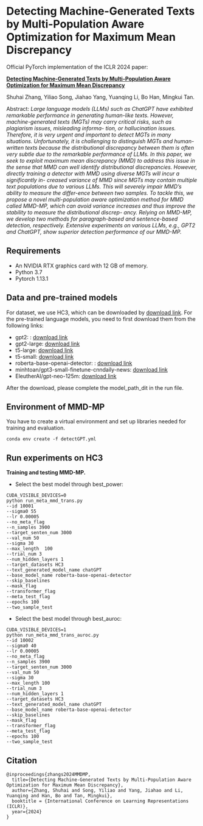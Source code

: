 # Detecting Machine-Generated Texts by Multi-Population Aware Optimization for Maximum Mean Discrepancy


Official PyTorch implementation of the ICLR 2024 paper:

<!-- **Detecting Machine-Generated Texts by Multi-Population Aware Optimization for Maximum Mean Discrepancy** -->
**[Detecting Machine-Generated Texts by Multi-Population Aware Optimization for Maximum Mean Discrepancy](https://openreview.net/forum?id=3fEKavFsnv)**

Shuhai Zhang, Yiliao Song, Jiahao Yang, Yuanqing Li, Bo Han, Mingkui Tan.

Abstract: *Large language models (LLMs) such as ChatGPT have exhibited remarkable performance in generating human-like texts. However, machine-generated texts (MGTs) may carry critical risks, such as plagiarism issues, misleading informa- tion, or hallucination issues. Therefore, it is very urgent and important to detect MGTs in many situations. Unfortunately, it is challenging to distinguish MGTs and human-written texts because the distributional discrepancy between them is often very subtle due to the remarkable performance of LLMs. In this paper, we seek to exploit maximum mean discrepancy (MMD) to address this issue in the sense that MMD can well identify distributional discrepancies. However, directly training a detector with MMD using diverse MGTs will incur a significantly in- creased variance of MMD since MGTs may contain multiple text populations due to various LLMs. This will severely impair MMD’s ability to measure the differ-ence between two samples. To tackle this, we propose a novel multi-population aware optimization method for MMD called MMD-MP, which can avoid variance increases and thus improve the stability to measure the distributional discrep- ancy. Relying on MMD-MP, we develop two methods for paragraph-based and sentence-based detection, respectively. Extensive experiments on various LLMs, e.g., GPT2 and ChatGPT, show superior detection performance of our MMD-MP.*

## Requirements

- An NVIDIA RTX graphics card with 12 GB of memory.
- Python 3.7
- Pytorch 1.13.1

## Data and pre-trained models

For dataset, we use HC3, which can be downloaded by [download link](https://huggingface.co/datasets/Hello-SimpleAI/HC3). 
For the pre-trained language models, you need to first download them from the following links:
<!-- For data, here we did not put in all the baselines and data sets, only HC3 was selected.Use the fromPretrain method of transformers to load the HC3 data set. -->



- gpt2: : [download link](https://drive.google.com/file/d/16_-Ahc6ImZV5ClUc0vM5Iivf8OJ1VSif/view?usp=sharing)
- gpt2-large:  [download link](https://huggingface.co/openai-community/gpt2-large/tree/main)
- t5-large:  [download link](https://huggingface.co/t5-large)
- t5-small:  [download link](https://huggingface.co/t5-small)
- roberta-base-openai-detector: : [download link](https://huggingface.co/roberta-base-openai-detector/tree/main)
- minhtoan/gpt3-small-finetune-cnndaily-news: [download link](https://huggingface.co/minhtoan/gpt3-small-finetune-cnndaily-news/tree/main)
- EleutherAI/gpt-neo-125m: [download link](https://huggingface.co/EleutherAI/gpt-neo-125m/tree/main)


After the download, please complete the model_path_dit in the run file.

## Environment of MMD-MP
You have to create a virtual environment and set up libraries needed for training and evaluation.
```
conda env create -f detectGPT.yml
```

## Run experiments on HC3

**Training and testing MMD-MP.**


- Select the best model through best_power:

<!-- # generate nature samples -->
```
CUDA_VISIBLE_DEVICES=0 
python run_meta_mmd_trans.py 
--id 10001 
--sigma0 55 
--lr 0.00005  
--no_meta_flag   
--n_samples 3900 
--target_senten_num 3000 
--val_num 50 
--sigma 30 
--max_length  100 
--trial_num 3 
--num_hidden_layers 1 
--target_datasets HC3 
--text_generated_model_name chatGPT 
--base_model_name roberta-base-openai-detector 
--skip_baselines 
--mask_flag 
--transformer_flag 
--meta_test_flag 
--epochs 100 
--two_sample_test
```

- Select the best model through best_auroc:
```
CUDA_VISIBLE_DEVICES=1 
python run_meta_mmd_trans_auroc.py 
--id 10002 
--sigma0 40 
--lr 0.00005  
--no_meta_flag   
--n_samples 3900 
--target_senten_num 3000 
--val_num 50 
--sigma 30 
--max_length 100 
--trial_num 3 
--num_hidden_layers 1 
--target_datasets HC3 
--text_generated_model_name chatGPT 
--base_model_name roberta-base-openai-detector 
--skip_baselines 
--mask_flag 
--transformer_flag 
--meta_test_flag 
--epochs 100 
--two_sample_test
```

<!-- Training process and result records in ./two_sample_test/HC3-roberta-base-openai-detector/ id -->
## Citation


```
@inproceedings{zhangs2024MMDMP,
  title={Detecting Machine-Generated Texts by Multi-Population Aware Optimization for Maximum Mean Discrepancy},
  author={Zhang, Shuhai and Song, Yiliao and Yang, Jiahao and Li, Yuanqing and Han, Bo and Tan, Mingkui},
  booktitle = {International Conference on Learning Representations (ICLR)},
  year={2024}
}
```
